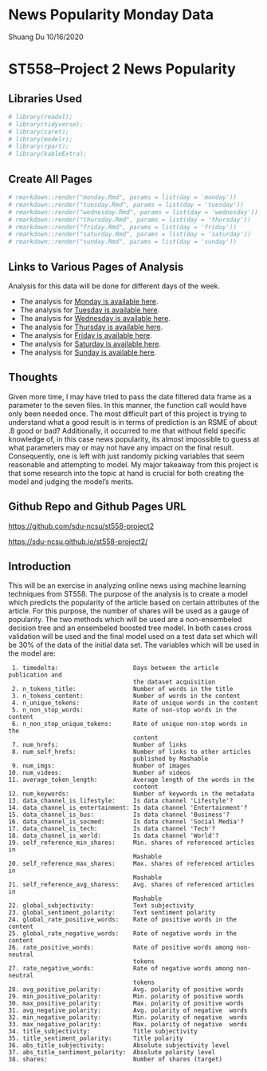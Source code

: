 News Popularity Monday Data
================
Shuang Du
10/16/2020

# ST558–Project 2 News Popularity

## Libraries Used

``` r
# library(readxl);
# library(tidyverse);
# library(caret);
# library(modelr);
# library(rpart);
# library(kableExtra);
```

## Create All Pages

``` r
# rmarkdown::render("monday.Rmd", params = list(day = 'monday'))
# rmarkdown::render("tuesday.Rmd", params = list(day = 'tuesday'))
# rmarkdown::render("wednesday.Rmd", params = list(day = 'wednesday'))
# rmarkdown::render("thursday.Rmd", params = list(day = 'thursday'))
# rmarkdown::render("friday.Rmd", params = list(day = 'friday'))
# rmarkdown::render("saturday.Rmd", params = list(day = 'saturday'))
# rmarkdown::render("sunday.Rmd", params = list(day = 'sunday'))
```

## Links to Various Pages of Analysis

Analysis for this data will be done for different days of the week.

  - The analysis for [Monday is available here](monday.md).
  - The analysis for [Tuesday is available here](monday.md).
  - The analysis for [Wednesday is available here](monday.md).
  - The analysis for [Thursday is available here](monday.md).
  - The analysis for [Friday is available here](monday.md).
  - The analysis for [Saturday is available here](monday.md).
  - The analysis for [Sunday is available here](monday.md).

## Thoughts

Given more time, I may have tried to pass the date filtered data frame
as a parameter to the seven files. In this manner, the function call
would have only been needed once. The most difficult part of this
project is trying to understand what a good result is in terms of
prediction is an RSME of about .8 good or bad? Additionally, it occurred
to me that without field specific knowledge of, in this case news
popularity, its almost impossible to guess at what parameters may or may
not have any impact on the final result. Consequently, one is left with
just randomly picking variables that seem reasonable and attempting to
model. My major takeaway from this project is that some research into
the topic at hand is crucial for both creating the model and judging the
model’s merits.

## Github Repo and Github Pages URL

<https://github.com/sdu-ncsu/st558-project2>

<https://sdu-ncsu.github.io/st558-project2/>

## Introduction

This will be an exercise in analyzing online news using machine learning
techniques from ST558. The purpose of the analysis is to create a model
which predicts the popularity of the article based on certain attributes
of the article. For this purpose, the number of shares will be used as a
gauge of popularity. The two methods which will be used are a
non-ensembeled decision tree and an ensembeled boosted tree model. In
both cases cross validation will be used and the final model used on a
test data set which will be 30% of the data of the initial data set. The
variables which will be used in the model are:

``` 
 1. timedelta:                     Days between the article publication and
                                   the dataset acquisition
 2. n_tokens_title:                Number of words in the title
 3. n_tokens_content:              Number of words in the content
 4. n_unique_tokens:               Rate of unique words in the content
 5. n_non_stop_words:              Rate of non-stop words in the content
 6. n_non_stop_unique_tokens:      Rate of unique non-stop words in the
                                   content
 7. num_hrefs:                     Number of links
 8. num_self_hrefs:                Number of links to other articles
                                   published by Mashable
 9. num_imgs:                      Number of images
10. num_videos:                    Number of videos
11. average_token_length:          Average length of the words in the
                                   content
12. num_keywords:                  Number of keywords in the metadata
13. data_channel_is_lifestyle:     Is data channel 'Lifestyle'?
14. data_channel_is_entertainment: Is data channel 'Entertainment'?
15. data_channel_is_bus:           Is data channel 'Business'?
16. data_channel_is_socmed:        Is data channel 'Social Media'?
17. data_channel_is_tech:          Is data channel 'Tech'?
18. data_channel_is_world:         Is data channel 'World'?
19. self_reference_min_shares:     Min. shares of referenced articles in
                                   Mashable
20. self_reference_max_shares:     Max. shares of referenced articles in
                                   Mashable
21. self_reference_avg_sharess:    Avg. shares of referenced articles in
                                   Mashable
22. global_subjectivity:           Text subjectivity
23. global_sentiment_polarity:     Text sentiment polarity
24. global_rate_positive_words:    Rate of positive words in the content
25. global_rate_negative_words:    Rate of negative words in the content
26. rate_positive_words:           Rate of positive words among non-neutral
                                   tokens
27. rate_negative_words:           Rate of negative words among non-neutral
                                   tokens
28. avg_positive_polarity:         Avg. polarity of positive words
29. min_positive_polarity:         Min. polarity of positive words
30. max_positive_polarity:         Max. polarity of positive words
31. avg_negative_polarity:         Avg. polarity of negative  words
32. min_negative_polarity:         Min. polarity of negative  words
33. max_negative_polarity:         Max. polarity of negative  words
34. title_subjectivity:            Title subjectivity
35. title_sentiment_polarity:      Title polarity
36. abs_title_subjectivity:        Absolute subjectivity level
37. abs_title_sentiment_polarity:  Absolute polarity level
38. shares:                        Number of shares (target)
```
